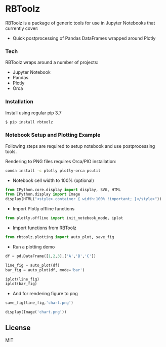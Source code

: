 # RBToolz

RBToolz is a package of generic tools for use in Jupyter Notebooks that currently cover:

  - Quick postprocessing of Pandas DataFrames wrapped around Plotly

### Tech

RBToolz wraps around a number of projects:

* Jupyter Notebook
* Pandas
* Plotly
* Orca

### Installation
Install using regular pip 3.7

```sh
$ pip install rbtoolz
```
### Notebook Setup and Plotting Example

Following steps are required to setup notebook and use postprocessing tools.

Rendering to PNG files requires Orca/PIO installation:

```bash
conda install -c plotly plotly-orca psutil
```

* Notebook cell width to 100% (optional)

```python
from IPython.core.display import display, SVG, HTML
from IPython.display import Image
display(HTML("<style>.container { width:100% !important; }</style>"))
```

* Import Plotly offline functions
```python
from plotly.offline import init_notebook_mode, iplot
```

* Import functions from RBToolz
```python
from rbtoolz.plotting import auto_plot, save_fig
```

* Run a plotting demo
```python
df = pd.DataFrame([1,2,3],['A','B','C'])

line_fig = auto_plot(df)
bar_fig = auto_plot(df, mode='bar')

iplot(line_fig)
iplot(bar_fig)
```

* And for rendering figure to png

```python
save_fig(line_fig,'chart.png')

display(Image('chart.png'))
```

License
----

MIT




